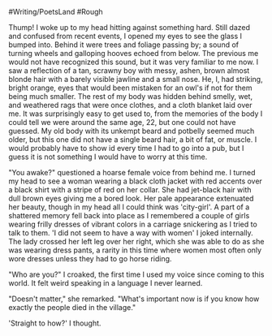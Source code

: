 #Writing/PoetsLand #Rough 

Thump! I woke up to my head hitting against something hard. Still dazed and confused from recent events, I opened my eyes to see the glass I bumped into. Behind it were trees and foliage passing by; a sound of turning wheels and galloping hooves echoed from below. The previous me would not have recognized this sound, but it was very familiar to me now. I saw a reflection of a tan, scrawny boy with messy, ashen, brown almost blonde hair with a barely visible jawline and a small nose. He, I, had striking, bright orange, eyes that would been mistaken for an owl's if not for them being much smaller. The rest of my body was hidden behind smelly, wet, and weathered rags that were once clothes, and a cloth blanket laid over me. It was surprisingly easy to get used to, from the memories of the body I could tell we were around the same age, 22, but one could not have guessed. My old body with its unkempt beard and potbelly seemed much older, but this one did not have a single beard hair, a bit of fat, or muscle. I would probably have to show id every time I had to go into a pub, but I guess it is not something I would have to worry at this time. 

"You awake?" questioned a hoarse female voice from behind me. I turned my head to see a woman wearing a black cloth jacket with red accents over a black shirt with a stripe of red on her collar. She had jet-black hair with dull brown eyes giving me a bored look. Her pale appearance extenuated her beauty, though in my head all I could think was 'city-girl'. A part of a shattered memory fell back into place as I remembered a couple of girls wearing frilly dresses of vibrant colors in a carriage snickering as I tried to talk to them. 'I did not seem to have a way with women' I joked internally. The lady crossed her left leg over her right, which she was able to do as she was wearing dress pants, a rarity in this time where women most often only wore dresses unless they had to go horse riding. 

"Who are you?" I croaked, the first time I used my voice since coming to this world. It felt weird speaking in a language I never learned.

"Doesn't matter," she remarked. "What's important now is if you know how exactly the people died in the village."

'Straight to how?' I thought. 